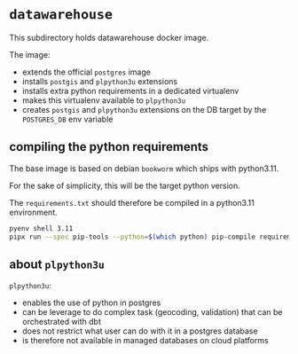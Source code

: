 # `datawarehouse`

This subdirectory holds datawarehouse docker image.

The image:

* extends the official `postgres` image
* installs `postgis` and `plpython3u` extensions
* installs extra python requirements in a dedicated virtualenv
* makes this virtualenv available to `plpython3u`
* creates `postgis` and `plpython3u` extensions on the DB target by the `POSTGRES_DB` env variable

## compiling the python requirements

The base image is based on debian `bookworm` which ships with python3.11.

For the sake of simplicity, this will be the target python version.

The `requirements.txt` should therefore be compiled in a python3.11 environment.

```bash
pyenv shell 3.11
pipx run --spec pip-tools --python=$(which python) pip-compile requirements/requirements.in
```

## about `plpython3u`

`plpython3u`:

* enables the use of python in postgres
* can be leverage to do complex task (geocoding, validation) that can be orchestrated with dbt
* does not restrict what user can do with it in a postgres database
* is therefore not available in managed databases on cloud platforms
